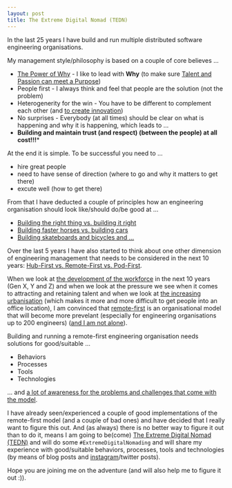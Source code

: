 ```yaml
---
layout: post
title: The Extreme Digital Nomad (TEDN)
---
```

In the last 25 years I have build and run multiple distributed software engineering organisations.

My management style/philosophy is based on a couple of core believes ...

* [The Power of Why](http://www.tritsch.org/reveal-the-power/why.html) - I like to lead with **Why** (to make sure [Talent and Passion can meet a Purpose](https://www.youtube.com/watch?v=3TAqSBMZDY8))
* People first - I always think and feel that people are the solution (not the problem)
* Heterogenerity for the win - You have to be different to complement each other (and [to create innovation](http://www.tritsch.org/2017/06/12/productive.html))
* No surprises - Everybody (at all times) should be clear on what is happening and why it is happening, which leads to ...
* **Building and maintain trust (and respect) (between the people) at all cost!!!***

At the end it is simple. To be successful you need to ...

* hire great people
* need to have sense of direction (where to go and why it matters to get there)
* excute well (how to get there)

From that I have deducted a couple of principles how an engineering organisation should look like/should do/be good at ...

* [Building the right thing vs. building it right]()
* [Building faster horses vs. building cars]()
* [Building skateboards and bicycles and ...](http://www.tritsch.org/2018/05/26/skateboard.html)

Over the last 5 years I have also started to think about one other dimension of engineering management that needs to be considered in the next 10 years: [Hub-First vs. Remote-First vs. Pod-First](http://www.tritsch.org/2019/03/01/pod-first.html).

When we look at [the development of the workforce](https://online.csp.edu/generation-z-in-the-workforce) in the next 10 years (Gen X, Y and Z) and when we look at the pressure we see when it comes to attracting and retaining talent and when we look at [the increasing urbanisation](https://workplaceinsight.net/urbanisation-is-taking-place-inside-our-offices-as-well-as-in-the-outside-world) (which makes it more and more difficult to get people into an office location), I am convinced that [remote-first]() is an organisational model that will become more prevelant (especially for engineering organisations up to 200 engineers) ([and I am not alone](https://buffer.com/state-of-remote-work-2019)).

Building and running a remote-first engineering organisation needs solutions for good/suitable ...

* Behaviors
* Processes
* Tools
* Technologies

... and [a lot of awareness for the problems and challenges that come with the model](https://runningremote.com/challenges-of-working-remotely).

I have already seen/experienced a couple of good implementations of the remote-first model (and a couple of bad ones) and have decided that I really want to figure this out. And (as always) there is no better way to figure it out than to do it, means I am going to be(come) [The Extreme Digital Nomad (TEDN)](https://www.instagram.com/theextremedigitalnomad) and will do some `#ExtremeDigitalNomading` and will share my experience with good/suitable behaviors, processes, tools and technologies (by means of blog posts and [instagram](https://www.instagram.com/theextremedigitalnomad)/twitter posts).

Hope you are joining me on the adventure (and will also help me to figure it out :)).
